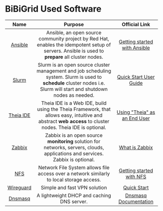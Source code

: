 # BiBiGrid Used Software

|                Name                |                                                                                Purpose                                                                                |                                           Official Link                                            |
|:----------------------------------:|:---------------------------------------------------------------------------------------------------------------------------------------------------------------------:|:--------------------------------------------------------------------------------------------------:|
|   [Ansible](software/ansible.md)   |           Ansible, an open source community project by Red Hat, enables the idempotent setup of servers. Ansible is used to **prepare** all cluster nodes.            | [Getting started with Ansible](https://docs.ansible.com/ansible/latest/getting_started/index.html) |
|     [Slurm](software/slurm.md)     | Slurm is an open source cluster management and job scheduling system. Slurm is used to **schedule** cluster nodes i.e. Slurm will start and shutdown nodes as needed. |                [Quick Start User Guide](https://slurm.schedmd.com/quickstart.html)                 |
| [Theia IDE](software/theia_ide.md) |       Theia IDE is a Web IDE, build using the Theia Framework, that allows easy, intuitive and abstract **web access** to cluster nodes. Theia IDE is optional.       |          [Using "Theia" as an End User](https://theia-ide.org/docs/user_getting_started/)          |
|    [Zabbix](software/zabbix.md)    |                    Zabbix is an open source **monitoring** solution for networks, servers, clouds, applications and services. Zabbix is optional.                     |    [What is Zabbix](https://www.zabbix.com/documentation/current/en/manual/introduction/about)     |
|       [NFS](software/nfs.md)       |                                       Network File System allows file access over a network similarly to local storage access.                                        |          [Getting started with NFS](https://www.redhat.com/sysadmin/getting-started-nfs)           |
| [Wireguard](software/wireguard.md) |                                                                     Simple and fast VPN solution                                                                      |                        [Quick Start](https://www.wireguard.com/quickstart/)                        |
|   [Dnsmasq](software/dnsmasq.md)   |                                                              A lightweight DHCP and caching DNS server.                                                               |                [Dnsmasq Documentation](https://thekelleys.org.uk/dnsmasq/doc.html)                 |
